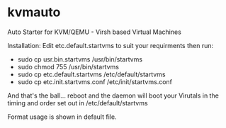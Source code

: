kvmauto
=======

Auto Starter for KVM/QEMU - Virsh based Virtual Machines


Installation:
Edit etc.default.startvms to suit your requirments then run:

 * sudo cp usr.bin.startvms /usr/bin/startvms
 * sudo chmod 755 /usr/bin/startvms
 * sudo cp etc.default.startvms /etc/default/startvms
 * sudo cp etc.init.startvms.conf /etc/init/startvms.conf
 

And that's the ball... reboot and the daemon will boot your Virutals in the timing and order set out in /etc/default/startvms

Format usage is shown in default file.
